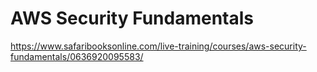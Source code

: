 # AWS Security Fundamentals

https://www.safaribooksonline.com/live-training/courses/aws-security-fundamentals/0636920095583/


